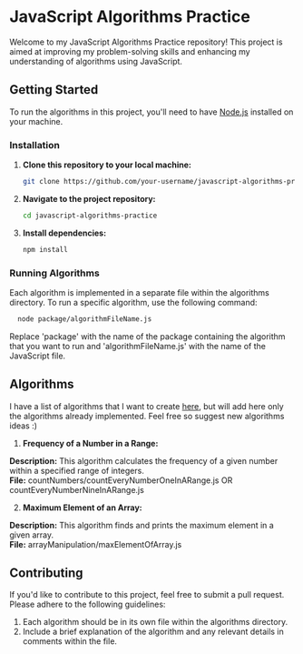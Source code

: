 # JavaScript Algorithms Practice

Welcome to my JavaScript Algorithms Practice repository! This project is aimed at improving my problem-solving skills and enhancing my understanding of algorithms using JavaScript.

## Getting Started

To run the algorithms in this project, you'll need to have [Node.js](https://nodejs.org/) installed on your machine.

### Installation

1. **Clone this repository to your local machine:**
   ```bash
   git clone https://github.com/your-username/javascript-algorithms-practice.git
2. **Navigate to the project repository:**
   ```bash
   cd javascript-algorithms-practice
3. **Install dependencies:**
   ```bash
   npm install

### Running Algorithms 

Each algorithm is implemented in a separate file within the algorithms directory. To run a specific algorithm, use the following command:

```bash
  node package/algorithmFileName.js
```
Replace 'package' with the name of the package containing the algorithm that you want to run and 'algorithmFileName.js' with the name of the JavaScript file.


## Algorithms

I have a list of algorithms that I want to create [here](), but will add here only the algorithms already implemented. Feel free so suggest new algorithms ideas :) 

1. **Frequency of a Number in a Range:**

**Description:** This algorithm calculates the frequency of a given number within a specified range of integers. <br>
**File:** countNumbers/countEveryNumberOneInARange.js OR countEveryNumberNineInARange.js

2. **Maximum Element of an Array:**

**Description:** This algorithm finds and prints the maximum element in a given array. <br>
**File:** arrayManipulation/maxElementOfArray.js

## Contributing

If you'd like to contribute to this project, feel free to submit a pull request. Please adhere to the following guidelines:

1. Each algorithm should be in its own file within the algorithms directory.
2. Include a brief explanation of the algorithm and any relevant details in comments within the file.

